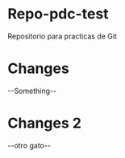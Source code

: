 # Repo-pdc-test
Repositorio para practicas de Git

# Changes 
--Something--


# Changes 2
--otro gato--
